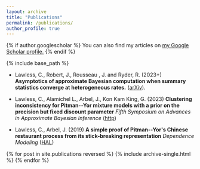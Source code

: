 ```yaml
---
layout: archive
title: "Publications"
permalink: /publications/
author_profile: true
---
```



{% if author.googlescholar %}
  You can also find my articles on <u><a href="{{author.googlescholar}}">my Google Scholar profile</a>.</u>
{% endif %}

{% include base_path %}

* Lawless, C., Robert, J., Rousseau , J. and Ryder, R. (2023+)
**Asymptotics of approximate Bayesian computation when summary statistics converge at heterogeneous rates.**
([arXiv](https://arxiv.org/abs/2311.10080)).

* Lawless, C., Alamichel L., Arbel, J., Kon Kam King, G. (2023)
**Clustering inconsistency for Pitman--Yor mixture models with a prior on the precision but fixed discount parameter**
*Fifth Symposium on Advances in Approximate Bayesian Inference* ([http](https://openreview.net/forum?id=r9CvCsfkfPW))

* Lawless, C., Arbel, J. (2019)
**A simple proof of Pitman--Yor's Chinese restaurant process from its stick-breaking representation**
*Dependence Modeling* ([HAL](https://hal.science/hal-01950653))






{% for post in site.publications reversed %}
  {% include archive-single.html %}
{% endfor %}
